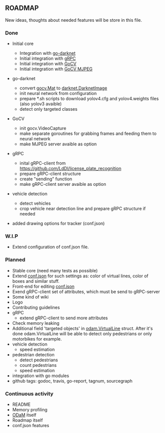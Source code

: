 ## ROADMAP
New ideas, thoughts about needed features will be store in this file.

### Done
* Initial core
    * Integration with [go-darknet](https://github.com/LdDl/go-darknet)
    * Initial integration with [gRPC](https://grpc.io/docs/quickstart/go/)
    * Initial integration with [GoCV](https://github.com/hybridgroup/gocv/)
    * Initial integration with [GoCV MJPEG](https://github.com/hybridgroup/mjpeg)

* go-darknet
    * convert [gocv.Mat](https://github.com/hybridgroup/gocv/blob/master/core.go#L179) to [darknet.DarknetImage](https://github.com/LdDl/go-darknet/blob/master/image.go#L14)
    * init neural network from configuration
    * prepare *.sh scripts to download yolov4.cfg and yolov4.weights files (also yolov3 avaible)
    * detect only targeted classes

* GoCV
    * init gocv.VideoCapture
    * make separate goroutines for grabbing frames and feeding them to neural network
    * make MJPEG server avaible as option

* gRPC
    * inital gRPC-client from https://github.com/LdDl/license_plate_recognition
    * prepare gRPC-client structure
    * create "sending" function
    * make gRPC-client server avaible as option

* vehicle detection
    * detect vehicles
    * crop vehicle near detection line and prepare gRPC structure if needed

* added drawing options for tracker (conf.json)

### W.I.P
* Extend configuration of conf.json file.

### Planned
* Stable core (need many tests as possible)
* Extend [conf.json](cmd/odam/conf.json) for such settings as: color of virtual lines, color of boxes and similar stuff.
* Front-end for editing [conf.json](cmd/odam/conf.json)
* Exend gRPC-client set of attributes, which must be send to gRPC-server
* Some kind of wiki
* Logo
* Contributing guidelines
* gRPC
    * extend gRPC-client to send more attributes
* Check memory leaking
* Additional field 'targeted objects' in [odam.VirtualLine](virtual_lines.go#11) struct. After it's done odam.VirtualLine will be able to detect only pedestrians or only motorbikes for example.
* vehicle detection
    * speed estimation
* pedestrian detection
    * detect pedestrians
    * count pedestrians
    * speed estimation
* integration with go modules
* github tags: godoc, travis, go-report, tagnum, sourcegraph

### Continuous activity
* README
* Memory profiling
* [ODaM](cmd/odam) itself
* Roadmap itself
* conf.json features
